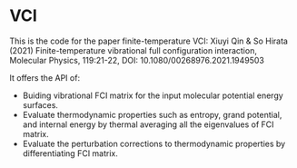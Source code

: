 # VCI
This is the code for the paper finite-temperature VCI: Xiuyi Qin & So Hirata (2021) Finite-temperature vibrational full configuration interaction, Molecular Physics, 119:21-22, DOI: 10.1080/00268976.2021.1949503

It offers the API of:
* Buiding vibrational FCI matrix for the input molecular potential energy surfaces.
* Evaluate thermodynamic properties such as entropy, grand potential, and internal energy by thermal averaging all the eigenvalues of FCI matrix.
* Evaluate the perturbation corrections to thermodynamic properties by differentiating FCI matrix.
